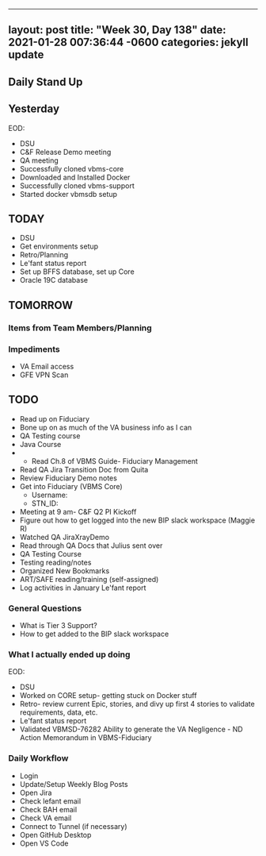 
---
layout: post
title:  "Week 30, Day 138"
date:   2021-01-28 007:36:44 -0600
categories: jekyll update
---

## Daily Stand Up
## Yesterday
EOD: 
* DSU
* C&F Release Demo meeting
* QA meeting
* Successfully cloned vbms-core
* Downloaded and Installed Docker
* Successfully cloned vbms-support
* Started docker vbmsdb setup

## TODAY
* DSU
* Get environments setup
* Retro/Planning
* Le'fant status report
* Set up BFFS database, set up Core
* Oracle 19C database

## TOMORROW

### Items from Team Members/Planning

### Impediments
* VA Email access
* GFE VPN Scan

## TODO
* Read up on Fiduciary
* Bone up on as much of the VA business info as I can
* QA Testing course
* Java Course
* * Read Ch.8 of VBMS Guide- Fiduciary Management
* Read QA Jira Transition Doc from Quita
* Review Fiduciary Demo notes
* Get into Fiduciary (VBMS Core)
  * Username: 
  * STN_ID:
* Meeting at 9 am- C&F Q2 PI Kickoff
* Figure out how to get logged into the new BIP slack workspace (Maggie R)
* Watched QA JiraXrayDemo 
* Read through QA Docs that Julius sent over
* QA Testing Course
* Testing reading/notes
* Organized New Bookmarks
* ART/SAFE reading/training (self-assigned)
* Log activities in January Le'fant report

### General Questions  
  * What is Tier 3 Support?
  * How to get added to the BIP slack workspace

### What I actually ended up doing
EOD:
* DSU
* Worked on CORE setup- getting stuck on Docker stuff
* Retro- review current Epic, stories, and divy up first 4 stories to validate requirements, data, etc.
* Le'fant status report
* Validated VBMSD-76282 Ability to generate the VA Negligence - ND Action Memorandum in VBMS-Fiduciary

### Daily Workflow
* Login
* Update/Setup Weekly Blog Posts
* Open Jira
* Check lefant email
* Check BAH email
* Check VA email
* Connect to Tunnel (if necessary)
* Open GitHub Desktop
* Open VS Code